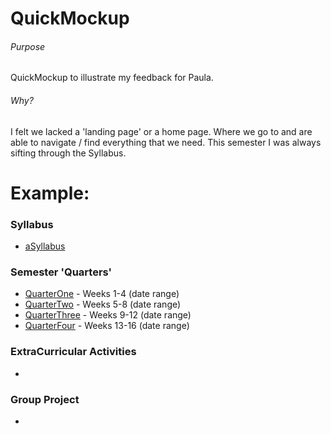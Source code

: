 # QuickMockup

###### Purpose
QuickMockup to illustrate my feedback for Paula.

###### Why?
I felt we lacked a 'landing page' or a home page. Where we go to and are able to navigate / find everything that we need. This semester I was always sifting through the Syllabus.

# Example:
### Syllabus
* [aSyllabus](https://github.com/MadJavaEnterpriseFallEve2015/syllabus/blob/master/README.md#enterprise-java-syllabus)

### Semester 'Quarters'
* [QuarterOne]() - Weeks 1-4 (date range)
* [QuarterTwo]() - Weeks 5-8 (date range)
* [QuarterThree]() - Weeks 9-12 (date range)
* [QuarterFour]() - Weeks 13-16 (date range)

### ExtraCurricular Activities
* []()

### Group Project
* []()
